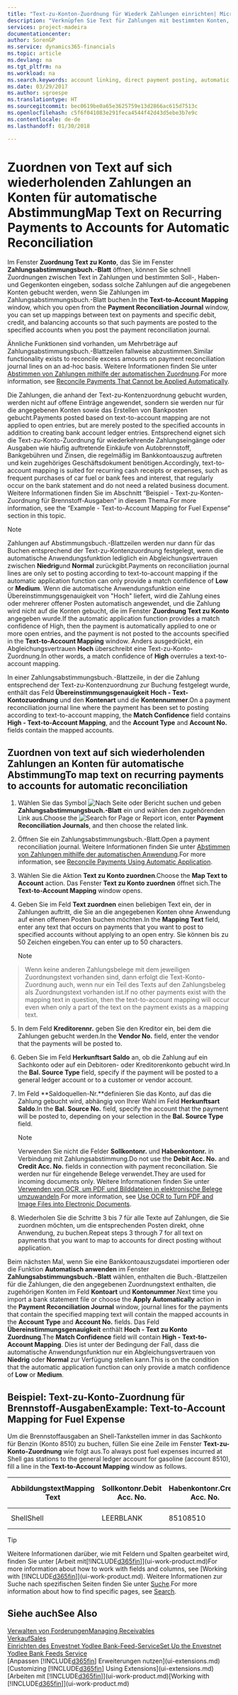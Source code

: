 ```yaml
---
title: "Text-zu-Konton-Zuordnung für Wiederk Zahlungen einrichten| Microsoft Docs"
description: "Verknüpfen Sie Text für Zahlungen mit bestimmten Konten, so dass Zahlungen auf die Konten gebucht werden, wenn Sie das Zahlungsabstimmungsbuch.-Blatt buchen."
services: project-madeira
documentationcenter: 
author: SorenGP
ms.service: dynamics365-financials
ms.topic: article
ms.devlang: na
ms.tgt_pltfrm: na
ms.workload: na
ms.search.keywords: account linking, direct payment posting, automatic payment processing, reconcile payment, recurring expense, recurring cash receipt
ms.date: 03/29/2017
ms.author: sgroespe
ms.translationtype: HT
ms.sourcegitcommit: bec0619be0a65e3625759e13d2866ac615d7513c
ms.openlocfilehash: c5f6f041083e291feca4544f42d43d5ebe3b7e9c
ms.contentlocale: de-de
ms.lasthandoff: 01/30/2018

---
```

# <a name="map-text-on-recurring-payments-to-accounts-for-automatic-reconciliation"></a><span data-ttu-id="d63b3-103">Zuordnen von Text auf sich wiederholenden Zahlungen an Konten für automatische Abstimmung</span><span class="sxs-lookup"><span data-stu-id="d63b3-103">Map Text on Recurring Payments to Accounts for Automatic Reconciliation</span></span>
<span data-ttu-id="d63b3-104">Im Fenster **Zuordnung Text zu Konto**, das Sie im Fenster **Zahlungsabstimmungsbuch.-Blatt** öffnen, können Sie schnell Zuordnungen zwischen Text in Zahlungen und bestimmten Soll-, Haben- und Gegenkonten eingeben, sodass solche Zahlungen auf die angegebenen Konten gebucht werden, wenn Sie Zahlungen im Zahlungsabstimmungsbuch.-Blatt buchen.</span><span class="sxs-lookup"><span data-stu-id="d63b3-104">In the **Text-to-Account Mapping** window, which you open from the **Payment Reconciliation Journal** window, you can set up mappings between text on payments and specific debit, credit, and balancing accounts so that such payments are posted to the specified accounts when you post the payment reconciliation journal.</span></span>

<span data-ttu-id="d63b3-105">Ähnliche Funktionen sind vorhanden, um Mehrbeträge auf Zahlungsabstimmungsbuch.-Blattzeilen fallweise abzustimmen.</span><span class="sxs-lookup"><span data-stu-id="d63b3-105">Similar functionality exists to reconcile excess amounts on payment reconciliation journal lines on an ad-hoc basis.</span></span> <span data-ttu-id="d63b3-106">Weitere Informationen finden Sie unter [Abstimmen von Zahlungen mithilfe der automatischen Zuordnung](receivables-how-reconcile-payments-cannot-apply-auto.md).</span><span class="sxs-lookup"><span data-stu-id="d63b3-106">For more information, see [Reconcile Payments That Cannot be Applied Automatically](receivables-how-reconcile-payments-cannot-apply-auto.md).</span></span>

<span data-ttu-id="d63b3-107">Die Zahlungen, die anhand der Text-zu-Kontenzuordnung gebucht wurden, werden nicht auf offene Einträge angewendet, sondern sie werden nur für die angegebenen Konten sowie das Erstellen von Bankposten gebucht.</span><span class="sxs-lookup"><span data-stu-id="d63b3-107">Payments posted based on text-to-account mapping are not applied to open entries, but are merely posted to the specified accounts in addition to creating bank account ledger entries.</span></span> <span data-ttu-id="d63b3-108">Entsprechend eignet sich die Text-zu-Konto-Zuordnung für wiederkehrende Zahlungseingänge oder Ausgaben wie häufig auftretende Einkäufe von Autobrennstoff, Bankgebühren und Zinsen, die regelmäßig im Bankkontoauszug auftreten und kein zugehöriges Geschäftsdokument benötigen.</span><span class="sxs-lookup"><span data-stu-id="d63b3-108">Accordingly, text-to-account mapping is suited for recurring cash receipts or expenses, such as frequent purchases of car fuel or bank fees and interest, that regularly occur on the bank statement and do not need a related business document.</span></span> <span data-ttu-id="d63b3-109">Weitere Informationen finden Sie im Abschnitt “Beispiel - Text-zu-Konten-Zuordnung für Brennstoff-Ausgaben” in diesem Thema.</span><span class="sxs-lookup"><span data-stu-id="d63b3-109">For more information, see the “Example - Text-to-Account Mapping for Fuel Expense” section in this topic.</span></span>

> [!NOTE]  
>   <span data-ttu-id="d63b3-110">Zahlungen auf Abstimmungsbuch.-Blattzeilen werden nur dann für das Buchen entsprechend der Text-zu-Kontenzuordnung festgelegt, wenn die automatische Anwendungsfunktion lediglich ein Abgleichungsvertrauen zwischen **Niedrig**und **Normal** zurückgibt.</span><span class="sxs-lookup"><span data-stu-id="d63b3-110">Payments on reconciliation journal lines are only set to posting according to text-to-account mapping if the automatic application function can only provide a match confidence of **Low** or **Medium**.</span></span> <span data-ttu-id="d63b3-111">Wenn die automatische Anwendungsfunktion eine Übereinstimmungsgenauigkeit von "Hoch" liefert, wird die Zahlung eines oder mehrerer offener Posten automatisch angewendet, und die Zahlung wird nicht auf die Konten gebucht, die im Fenster **Zuordnung Text zu Konto** angegeben wurde.</span><span class="sxs-lookup"><span data-stu-id="d63b3-111">If the automatic application function provides a match confidence of High, then the payment is automatically applied to one or more open entries, and the payment is not posted to the accounts specified in the **Text-to-Account Mapping** window.</span></span> <span data-ttu-id="d63b3-112">Anders ausgedrückt, ein Abgleichungsvertrauen **Hoch** überschreibt eine Text-zu-Konto-Zuordnung.</span><span class="sxs-lookup"><span data-stu-id="d63b3-112">In other words, a match confidence of **High** overrules a text-to-account mapping.</span></span>

<span data-ttu-id="d63b3-113">In einer Zahlungsabstimmungsbuch.-Blattzeile, in der die Zahlung entsprechend der Text-zu-Kontenzuordnung zur Buchung festgelegt wurde, enthält das Feld **Übereinstimmungsgenauigkeit** **Hoch - Text-Kontozuordnung** und den **Kontenart** und die **Kontennummer**.</span><span class="sxs-lookup"><span data-stu-id="d63b3-113">On a payment reconciliation journal line where the payment has been set to posting according to text-to-account mapping, the **Match Confidence** field contains **High - Text-to-Account Mapping**, and the **Account Type** and **Account No.** fields contain the mapped accounts.</span></span>

## <a name="to-map-text-on-recurring-payments-to-accounts-for-automatic-reconciliation"></a><span data-ttu-id="d63b3-114">Zuordnen von text auf sich wiederholenden Zahlungen an Konten für automatische Abstimmung</span><span class="sxs-lookup"><span data-stu-id="d63b3-114">To map text on recurring payments to accounts for automatic reconciliation</span></span>
1. <span data-ttu-id="d63b3-115">Wählen Sie das Symbol ![Nach Seite oder Bericht suchen](media/ui-search/search_small.png "Nach Seite oder Bericht suchen") und geben **Zahlungsabstimmungsbuch.-Blatt** ein und wählen den zugehörenden Link aus.</span><span class="sxs-lookup"><span data-stu-id="d63b3-115">Choose the ![Search for Page or Report](media/ui-search/search_small.png "Search for Page or Report icon") icon, enter **Payment Reconciliation Journals**, and then choose the related link.</span></span>
2. <span data-ttu-id="d63b3-116">Öffnen Sie ein Zahlungsabstimmungsbuch.-Blatt.</span><span class="sxs-lookup"><span data-stu-id="d63b3-116">Open a payment reconciliation journal.</span></span> <span data-ttu-id="d63b3-117">Weitere Informationen finden Sie unter [Abstimmen von Zahlungen mithilfe der automatischen Anwendung](receivables-how-reconcile-payments-auto-application.md).</span><span class="sxs-lookup"><span data-stu-id="d63b3-117">For more information, see [Reconcile Payments Using Automatic Application](receivables-how-reconcile-payments-auto-application.md).</span></span>
3. <span data-ttu-id="d63b3-118">Wählen Sie die Aktion **Text zu Konto zuordnen**.</span><span class="sxs-lookup"><span data-stu-id="d63b3-118">Choose the **Map Text to Account** action.</span></span> <span data-ttu-id="d63b3-119">Das Fenster **Text zu Konto zuordnen** öffnet sich.</span><span class="sxs-lookup"><span data-stu-id="d63b3-119">The **Text-to-Account Mapping** window opens.</span></span>
4. <span data-ttu-id="d63b3-120">Geben Sie im Feld **Text zuordnen** einen beliebigen Text ein, der in Zahlungen auftritt, die Sie an die angegebenen Konten ohne Anwendung auf einen offenen Posten buchen möchten.</span><span class="sxs-lookup"><span data-stu-id="d63b3-120">In the **Mapping Text** field, enter any text that occurs on payments that you want to post to specified accounts without applying to an open entry.</span></span> <span data-ttu-id="d63b3-121">Sie können bis zu 50 Zeichen eingeben.</span><span class="sxs-lookup"><span data-stu-id="d63b3-121">You can enter up to 50 characters.</span></span>

    > [!NOTE]  
>   <span data-ttu-id="d63b3-122">Wenn keine anderen Zahlungsbelege mit dem jeweiligen Zuordnungstext vorhanden sind, dann erfolgt die Text-Konto-Zuordnung auch, wenn nur ein Teil des Texts auf den Zahlungsbeleg als Zuordnungstext vorhanden ist.</span><span class="sxs-lookup"><span data-stu-id="d63b3-122">If no other payments exist with the mapping text in question, then the text-to-account mapping will occur even when only a part of the text on the payment exists as a mapping text.</span></span>
5. <span data-ttu-id="d63b3-123">In dem Feld **Kreditorennr.** geben Sie den Kreditor ein, bei dem die Zahlungen gebucht werden.</span><span class="sxs-lookup"><span data-stu-id="d63b3-123">In the **Vendor No.** field, enter the vendor that the payments will be posted to.</span></span>
6. <span data-ttu-id="d63b3-124">Geben Sie im Feld **Herkunftsart Saldo** an, ob die Zahlung auf ein Sachkonto oder auf ein Debitoren- oder Kreditorenkonto gebucht wird.</span><span class="sxs-lookup"><span data-stu-id="d63b3-124">In the **Bal. Source Type** field, specify if the payment will be posted to a general ledger account or to a customer or vendor account.</span></span>
7. <span data-ttu-id="d63b3-125">Im Feld **Saldoquellen-Nr.**definieren Sie das Konto, auf das die Zahlung gebucht wird, abhängig von Ihrer Wahl im Feld **Herkunftsart Saldo**.</span><span class="sxs-lookup"><span data-stu-id="d63b3-125">In the **Bal. Source No.** field, specify the account that the payment will be posted to, depending on your selection in the **Bal. Source Type** field.</span></span>

    > [!NOTE]
    > <span data-ttu-id="d63b3-126">Verwenden Sie nicht die Felder **Sollkontonr.** und **Habenkontonr.** in Verbindung mit Zahlungsabstimmung.</span><span class="sxs-lookup"><span data-stu-id="d63b3-126">Do not use the **Debit Acc. No.** and **Credit Acc. No.** fields in connection with payment reconciliation.</span></span> <span data-ttu-id="d63b3-127">Sie werden nur für eingehende Belege verwendet.</span><span class="sxs-lookup"><span data-stu-id="d63b3-127">They are used for incoming documents only.</span></span> <span data-ttu-id="d63b3-128">Weitere Informationen finden Sie unter [Verwenden von OCR, um PDF und Bilddateien in elektronische Belege umzuwandeln](across-how-use-ocr-pdf-images-files.md).</span><span class="sxs-lookup"><span data-stu-id="d63b3-128">For more information, see [Use OCR to Turn PDF and Image Files into Electronic Documents](across-how-use-ocr-pdf-images-files.md).</span></span>

8. <span data-ttu-id="d63b3-129">Wiederholen Sie die Schritte 3 bis 7 für alle Texte auf Zahlungen, die Sie zuordnen möchten, um die entsprechenden Posten direkt, ohne Anwendung, zu buchen.</span><span class="sxs-lookup"><span data-stu-id="d63b3-129">Repeat steps 3 through 7 for all text on payments that you want to map to accounts for direct posting without application.</span></span>

<span data-ttu-id="d63b3-130">Beim nächsten Mal, wenn Sie eine Bankkontoauszugsdatei importieren oder die Funktion **Automatisch anwenden** im Fenster **Zahlungsabstimmungsbuch.-Blatt** wählen, enthalten die Buch.-Blattzeilen für die Zahlungen, die den angegebenen Zuordnungstext enthalten, die zugehörigen Konten im Feld **Kontoart** und **Kontonummer**.</span><span class="sxs-lookup"><span data-stu-id="d63b3-130">Next time you import a bank statement file or choose the **Apply Automatically** action in the **Payment Reconciliation Journal** window, journal lines for the payments that contain the specified mapping text will contain the mapped accounts in the **Account Type** and **Account No.** fields.</span></span> <span data-ttu-id="d63b3-131">Das Feld **Übereinstimmungsgenauigkeit** enthält **Hoch - Text zu Konto Zuordnung**.</span><span class="sxs-lookup"><span data-stu-id="d63b3-131">The **Match Confidence** field will contain **High - Text-to-Account Mapping**.</span></span> <span data-ttu-id="d63b3-132">Dies ist unter der Bedingung der Fall, dass die automatische Anwendungsfunktion nur ein Abgleichungsvertrauen von **Niedrig** oder **Normal** zur Verfügung stellen kann.</span><span class="sxs-lookup"><span data-stu-id="d63b3-132">This is on the condition that the automatic application function can only provide a match confidence of **Low** or **Medium**.</span></span>

## <a name="example-text-to-account-mapping-for-fuel-expense"></a><span data-ttu-id="d63b3-133">Beispiel: Text-zu-Konto-Zuordnung für Brennstoff-Ausgaben</span><span class="sxs-lookup"><span data-stu-id="d63b3-133">Example: Text-to-Account Mapping for Fuel Expense</span></span>
<span data-ttu-id="d63b3-134">Um die Brennstoffausgaben an Shell-Tankstellen immer in das Sachkonto für Benzin (Konto 8510) zu buchen, füllen Sie eine Zeile im Fenster **Text-zu-Konto-Zuordnung** wie folgt aus.</span><span class="sxs-lookup"><span data-stu-id="d63b3-134">To always post fuel expenses incurred at Shell gas stations to the general ledger account for gasoline (account 8510), fill a line in the **Text-to-Account Mapping** window as follows.</span></span>

| <span data-ttu-id="d63b3-135">Abbildungstext</span><span class="sxs-lookup"><span data-stu-id="d63b3-135">Mapping Text</span></span> | <span data-ttu-id="d63b3-136">Sollkontonr.</span><span class="sxs-lookup"><span data-stu-id="d63b3-136">Debit Acc. No.</span></span> | <span data-ttu-id="d63b3-137">Habenkontonr.</span><span class="sxs-lookup"><span data-stu-id="d63b3-137">Credit Acc. No.</span></span> | <span data-ttu-id="d63b3-138">Herkunftsart Saldo</span><span class="sxs-lookup"><span data-stu-id="d63b3-138">Bal. Source Type</span></span> | <span data-ttu-id="d63b3-139">Herkunftsnr. Saldo</span><span class="sxs-lookup"><span data-stu-id="d63b3-139">Bal. Source No.</span></span> |
| --- | --- | --- | --- | --- |
| <span data-ttu-id="d63b3-140">Shell</span><span class="sxs-lookup"><span data-stu-id="d63b3-140">Shell</span></span> |<span data-ttu-id="d63b3-141">LEER</span><span class="sxs-lookup"><span data-stu-id="d63b3-141">BLANK</span></span> |<span data-ttu-id="d63b3-142">8510</span><span class="sxs-lookup"><span data-stu-id="d63b3-142">8510</span></span> |<span data-ttu-id="d63b3-143">Sachkonto</span><span class="sxs-lookup"><span data-stu-id="d63b3-143">G/L Account</span></span> |<span data-ttu-id="d63b3-144">LEER</span><span class="sxs-lookup"><span data-stu-id="d63b3-144">BLANK</span></span> |

> [!TIP]  
>   <span data-ttu-id="d63b3-145">Weitere Informationen darüber, wie mit Feldern und Spalten gearbeitet wird, finden Sie unter [Arbeit mit[!INCLUDE[d365fin](includes/d365fin_long_md.md)]](ui-work-product.md)</span><span class="sxs-lookup"><span data-stu-id="d63b3-145">For more information about how to work with fields and columns, see [Working with [!INCLUDE[d365fin](includes/d365fin_long_md.md)]](ui-work-product.md).</span></span> <span data-ttu-id="d63b3-146">Weitere Informationen zur Suche nach spezifischen Seiten finden Sie unter [Suche](ui-search.md).</span><span class="sxs-lookup"><span data-stu-id="d63b3-146">For more information about how to find specific pages, see [Search](ui-search.md).</span></span>

## <a name="see-also"></a><span data-ttu-id="d63b3-147">Siehe auch</span><span class="sxs-lookup"><span data-stu-id="d63b3-147">See Also</span></span>
[<span data-ttu-id="d63b3-148">Verwalten von Forderungen</span><span class="sxs-lookup"><span data-stu-id="d63b3-148">Managing Receivables</span></span>](receivables-manage-receivables.md)  
[<span data-ttu-id="d63b3-149">Verkauf</span><span class="sxs-lookup"><span data-stu-id="d63b3-149">Sales</span></span>](sales-manage-sales.md)  
[<span data-ttu-id="d63b3-150">Einrichten des Envestnet Yodlee Bank-Feed-Service</span><span class="sxs-lookup"><span data-stu-id="d63b3-150">Set Up the Envestnet Yodlee Bank Feeds Service</span></span>](bank-how-setup-bank-statement-service.md)  
<span data-ttu-id="d63b3-151">[Anpassen [!INCLUDE[d365fin](includes/d365fin_md.md)] Erweiterungen nutzen](ui-extensions.md)</span><span class="sxs-lookup"><span data-stu-id="d63b3-151">[Customizing [!INCLUDE[d365fin](includes/d365fin_md.md)] Using Extensions](ui-extensions.md)</span></span>  
<span data-ttu-id="d63b3-152">[Arbeiten mit [!INCLUDE[d365fin](includes/d365fin_md.md)]](ui-work-product.md)</span><span class="sxs-lookup"><span data-stu-id="d63b3-152">[Working with [!INCLUDE[d365fin](includes/d365fin_md.md)]](ui-work-product.md)</span></span>

